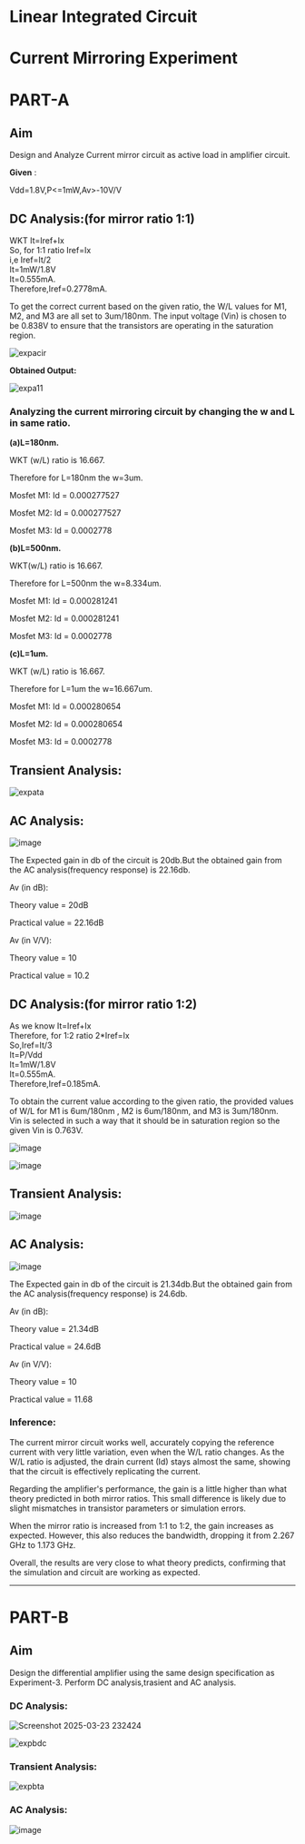 # Linear Integrated Circuit
# Current Mirroring Experiment
# PART-A
## Aim

Design and Analyze Current mirror circuit as active load in amplifier circuit.

**Given** :

Vdd=1.8V,P<=1mW,Av>-10V/V

## DC Analysis:(for mirror ratio 1:1)

WKT It=Iref+Ix<br>
So, for 1:1 ratio Iref=Ix<br>
i,e Iref=It/2<br>
It=1mW/1.8V<br>
It=0.555mA.<br>
Therefore,Iref=0.2778mA.<br>

To get the correct current based on the given ratio, the W/L values for M1, M2, and M3 are all set to 3um/180nm. The input voltage (Vin) is chosen to be 0.838V to ensure that the transistors are operating in the saturation region.

![expacir](https://github.com/user-attachments/assets/cdc71af2-9f59-4fed-9b06-69396185c614)


**Obtained Output:**


![expa11](https://github.com/user-attachments/assets/593ae376-9769-4e79-bace-637f1192e6ff)

### Analyzing the current mirroring circuit by changing the w and L in same ratio.

**(a)L=180nm.**

WKT (w/L) ratio is 16.667.

Therefore for L=180nm the w=3um.

Mosfet M1: Id = 0.000277527

Mosfet M2: Id = 0.000277527

Mosfet M3: Id = 0.0002778           

**(b)L=500nm.**

WKT(w/L) ratio is 16.667.

Therefore for L=500nm the w=8.334um.

Mosfet M1: Id = 0.000281241

Mosfet M2: Id = 0.000281241

Mosfet M3: Id = 0.0002778          

**(c)L=1um.**

WKT (w/L) ratio is 16.667.

Therefore for L=1um the w=16.667um.


Mosfet M1: Id = 0.000280654

Mosfet M2: Id = 0.000280654

Mosfet M3: Id = 0.0002778            


## Transient Analysis:

![expata](https://github.com/user-attachments/assets/184ad97a-3197-46eb-af30-e632dee73d62)




## AC Analysis:

![image](https://github.com/user-attachments/assets/b12cea30-c6c7-4774-b243-b67b23ebcb15)


The Expected gain in db of the circuit is 20db.But the obtained gain from the AC analysis(frequency response) is 22.16db.

Av (in dB):

Theory value = 20dB

Practical value = 22.16dB

Av (in V/V):

Theory value = 10

Practical value = 10.2


## DC Analysis:(for mirror ratio 1:2)

As we know It=Iref+Ix<br>
Therefore, for 1:2 ratio 2*Iref=Ix<br>
So,Iref=It/3<br>
It=P/Vdd<br>
It=1mW/1.8V<br>
It=0.555mA.<br>
Therefore,Iref=0.185mA.<br>

To obtain the current value according to the given ratio, the provided values of W/L for M1 is 6um/180nm , M2 is 6um/180nm, and M3 is 3um/180nm.<br>
Vin is selected in such a way that it should be in saturation region so the given Vin is 0.763V.<br>

![image](https://github.com/user-attachments/assets/fb07f2c3-fd23-4f6a-b96f-85647391048c)

![image](https://github.com/user-attachments/assets/ed9222d5-a885-46bd-a5ec-9c1af46c487b)




## Transient Analysis:

![image](https://github.com/user-attachments/assets/9ab42a09-4609-40e6-8c08-8a65b1d6e3aa)



## AC Analysis:


![image](https://github.com/user-attachments/assets/e9acaf5f-fe52-4e3b-9768-f46b30462251)



The Expected gain in db of the circuit is 21.34db.But the obtained gain from the AC analysis(frequency response) is 24.6db.

Av (in dB):

Theory value = 21.34dB

Practical value = 24.6dB

Av (in V/V):

Theory value = 10

Practical value = 11.68


### Inference:
The current mirror circuit works well, accurately copying the reference current with very little variation, even when the W/L ratio changes. As the W/L ratio is adjusted, the drain current (Id) stays almost the same, showing that the circuit is effectively replicating the current.

Regarding the amplifier's performance, the gain is a little higher than what theory predicted in both mirror ratios. This small difference is likely due to slight mismatches in transistor parameters or simulation errors.

When the mirror ratio is increased from 1:1 to 1:2, the gain increases as expected. However, this also reduces the bandwidth, dropping it from 2.267 GHz to 1.173 GHz.

Overall, the results are very close to what theory predicts, confirming that the simulation and circuit are working as expected.

---------------------------------------------------------------------------------------------   


# PART-B
## Aim
Design the differential amplifier using the same design specification as Experiment-3.
Perform DC analysis,trasient and AC analysis.

### DC Analysis:

![Screenshot 2025-03-23 232424](https://github.com/user-attachments/assets/f3a2e2ae-9cc1-46ba-8509-294e39deb6b1)

![expbdc](https://github.com/user-attachments/assets/b4196f93-5988-49c6-b2a3-0bc44e446f2e)



### Transient Analysis:

![expbta](https://github.com/user-attachments/assets/1484acd6-099b-4db9-b9f0-7236115f03ba)


### AC Analysis:



![image](https://github.com/user-attachments/assets/3b9e29f3-9baf-46d9-abe0-92999b9fb33b)
